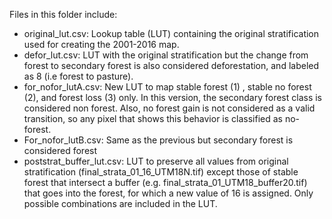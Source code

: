Files in this folder include:

- original_lut.csv: Lookup table (LUT) containing the original stratification
used for creating the 2001-2016 map.
- defor_lut.csv: LUT with the original stratification but the change from forest
to secondary forest is also considered deforestation, and labeled as 8 (i.e
forest to pasture).
- for_nofor_lutA.csv: New LUT to map stable forest (1) , stable no forest (2), 
and forest loss (3) only. In this version, the secondary forest class is 
considered non forest. Also, no forest gain is not considered as a valid 
transition, so any pixel that shows this behavior is classified as no-forest.
- For_nofor_lutB.csv: Same as the previous but secondary forest is considered forest
- poststrat_buffer_lut.csv: LUT to preserve all values from original stratification
(final_strata_01_16_UTM18N.tif) except those of stable forest that intersect a 
buffer (e.g. final_strata_01_UTM18_buffer20.tif) that goes into the forest, for which 
a new value of 16 is assigned. Only possible combinations are included in the LUT.
